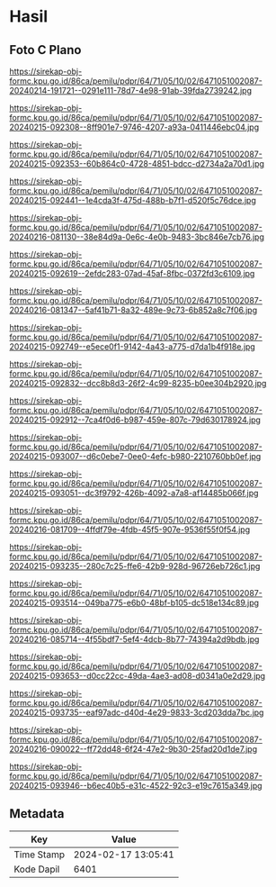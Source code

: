 # Hasil

## Foto C Plano

https://sirekap-obj-formc.kpu.go.id/86ca/pemilu/pdpr/64/71/05/10/02/6471051002087-20240214-191721--0291e111-78d7-4e98-91ab-39fda2739242.jpg

https://sirekap-obj-formc.kpu.go.id/86ca/pemilu/pdpr/64/71/05/10/02/6471051002087-20240215-092308--8ff901e7-9746-4207-a93a-0411446ebc04.jpg

https://sirekap-obj-formc.kpu.go.id/86ca/pemilu/pdpr/64/71/05/10/02/6471051002087-20240215-092353--60b864c0-4728-4851-bdcc-d2734a2a70d1.jpg

https://sirekap-obj-formc.kpu.go.id/86ca/pemilu/pdpr/64/71/05/10/02/6471051002087-20240215-092441--1e4cda3f-475d-488b-b7f1-d520f5c76dce.jpg

https://sirekap-obj-formc.kpu.go.id/86ca/pemilu/pdpr/64/71/05/10/02/6471051002087-20240216-081130--38e84d9a-0e6c-4e0b-9483-3bc846e7cb76.jpg

https://sirekap-obj-formc.kpu.go.id/86ca/pemilu/pdpr/64/71/05/10/02/6471051002087-20240215-092619--2efdc283-07ad-45af-8fbc-0372fd3c6109.jpg

https://sirekap-obj-formc.kpu.go.id/86ca/pemilu/pdpr/64/71/05/10/02/6471051002087-20240216-081347--5af41b71-8a32-489e-9c73-6b852a8c7f06.jpg

https://sirekap-obj-formc.kpu.go.id/86ca/pemilu/pdpr/64/71/05/10/02/6471051002087-20240215-092749--e5ece0f1-9142-4a43-a775-d7da1b4f918e.jpg

https://sirekap-obj-formc.kpu.go.id/86ca/pemilu/pdpr/64/71/05/10/02/6471051002087-20240215-092832--dcc8b8d3-26f2-4c99-8235-b0ee304b2920.jpg

https://sirekap-obj-formc.kpu.go.id/86ca/pemilu/pdpr/64/71/05/10/02/6471051002087-20240215-092912--7ca4f0d6-b987-459e-807c-79d630178924.jpg

https://sirekap-obj-formc.kpu.go.id/86ca/pemilu/pdpr/64/71/05/10/02/6471051002087-20240215-093007--d6c0ebe7-0ee0-4efc-b980-2210760bb0ef.jpg

https://sirekap-obj-formc.kpu.go.id/86ca/pemilu/pdpr/64/71/05/10/02/6471051002087-20240215-093051--dc3f9792-426b-4092-a7a8-af14485b066f.jpg

https://sirekap-obj-formc.kpu.go.id/86ca/pemilu/pdpr/64/71/05/10/02/6471051002087-20240216-081709--4ffdf79e-4fdb-45f5-907e-9536f55f0f54.jpg

https://sirekap-obj-formc.kpu.go.id/86ca/pemilu/pdpr/64/71/05/10/02/6471051002087-20240215-093235--280c7c25-ffe6-42b9-928d-96726eb726c1.jpg

https://sirekap-obj-formc.kpu.go.id/86ca/pemilu/pdpr/64/71/05/10/02/6471051002087-20240215-093514--049ba775-e6b0-48bf-b105-dc518e134c89.jpg

https://sirekap-obj-formc.kpu.go.id/86ca/pemilu/pdpr/64/71/05/10/02/6471051002087-20240216-085714--4f55bdf7-5ef4-4dcb-8b77-74394a2d9bdb.jpg

https://sirekap-obj-formc.kpu.go.id/86ca/pemilu/pdpr/64/71/05/10/02/6471051002087-20240215-093653--d0cc22cc-49da-4ae3-ad08-d0341a0e2d29.jpg

https://sirekap-obj-formc.kpu.go.id/86ca/pemilu/pdpr/64/71/05/10/02/6471051002087-20240215-093735--eaf97adc-d40d-4e29-9833-3cd203dda7bc.jpg

https://sirekap-obj-formc.kpu.go.id/86ca/pemilu/pdpr/64/71/05/10/02/6471051002087-20240216-090022--ff72dd48-6f24-47e2-9b30-25fad20d1de7.jpg

https://sirekap-obj-formc.kpu.go.id/86ca/pemilu/pdpr/64/71/05/10/02/6471051002087-20240215-093946--b6ec40b5-e31c-4522-92c3-e19c7615a349.jpg


## Metadata

| Key        | Value               |
| ---------- | ------------------- |
| Time Stamp | 2024-02-17 13:05:41 |
| Kode Dapil | 6401                |



